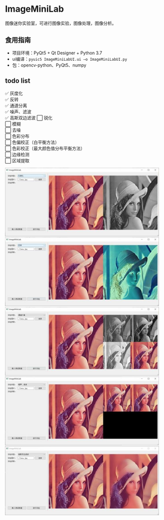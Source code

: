 # ImageMiniLab  
图像迷你实验室，可进行图像实验，图像处理，图像分析。  

## 食用指南  
- 项目环境：PyQt5 + Qt Designer + Python 3.7  
- ui编译：`pyuic5 ImageMiniLabUI.ui –o ImageMiniLabUI.py`  
- 包：opencv-python、PyQt5、numpy  

## todo list  
:white_check_mark: 灰度化  
:white_check_mark: 反转  
:white_check_mark: 通道分离  
:white_check_mark: 噪声、滤波  
:white_check_mark: 高斯双边滤波
:white_large_square: 锐化  
:white_large_square: 模糊  
:white_large_square: 去噪  
:white_large_square: 色彩分布  
:white_large_square: 色偏校正（白平衡方法）  
:white_large_square: 色彩校正（最大颜色值分布平衡方法）  
:white_large_square: 边缘检测  
:white_large_square: 区域提取  

![image](https://raw.githubusercontent.com/itisyang/MyImages/master/ImageMiniLab/灰度化.jpg)  
![image](https://raw.githubusercontent.com/itisyang/MyImages/master/ImageMiniLab/反转.jpg)  
![image](https://raw.githubusercontent.com/itisyang/MyImages/master/ImageMiniLab/通道分离.jpg)  
![image](https://raw.githubusercontent.com/itisyang/MyImages/master/ImageMiniLab/高斯噪声滤波.jpg)  
![image](https://raw.githubusercontent.com/itisyang/MyImages/master/ImageMiniLab/高斯双边滤波.jpg)  